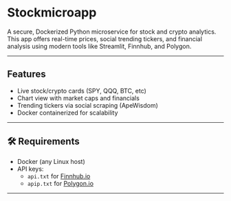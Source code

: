 # Stockmicroapp

A secure, Dockerized Python microservice for stock and crypto analytics. This app offers real-time prices, social trending tickers, and financial analysis using modern tools like Streamlit, Finnhub, and Polygon.

---

## Features

- Live stock/crypto cards (SPY, QQQ, BTC, etc)
- Chart view with market caps and financials
- Trending tickers via social scraping (ApeWisdom)
- Docker containerized for scalability

---

## 🛠 Requirements

- Docker (any Linux host)
- API keys:
  - `api.txt` for [Finnhub.io](https://finnhub.io)
  - `apip.txt` for [Polygon.io](https://polygon.io)

---
